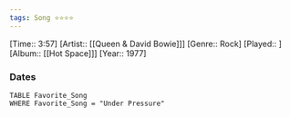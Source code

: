 ```yaml
---
tags: Song ⭐⭐⭐⭐ 
---
```

[Time:: 3:57]
[Artist:: [[Queen & David Bowie]]]
[Genre:: Rock]
[Played:: ]
[Album:: [[Hot Space]]]
[Year:: 1977]
### Dates
````dataview
TABLE Favorite_Song
WHERE Favorite_Song = "Under Pressure"
````